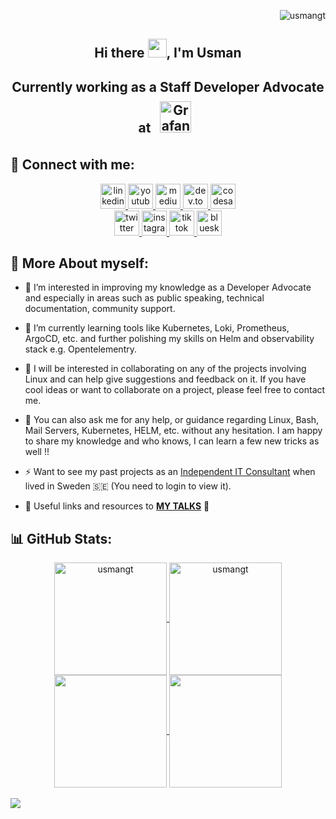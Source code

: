<!-- ### Hi there -->
<p align="right"> <img src="https://komarev.com/ghpvc/?username=usmangt&label=Profile%20views&color=0e75b6&style=flat" alt="usmangt" /> </p>

<h2 align="center">Hi there <img src="https://raw.githubusercontent.com/MartinHeinz/MartinHeinz/master/wave.gif" width="30px">, I'm Usman</h2>

<h2 align="center">Currently working as a Staff Developer Advocate at <a href="https://grafana.com/" target="_blank"><img style="margin: 10px" src="https://sva.de/sites/default/files/styles/partners_block/public/2023-08/grafana-logo-sva-2023-1.png" alt="Grafana" height="50" /></a>  <h2 align="center">
</h3>

## 📌 Connect with me:

<div align="center">
  <a href="https://www.linkedin.com/in/syed-usman-ahmad-b1415515" target="_blank">
    <img src="https://img.shields.io/static/v1?message=LinkedIn&logo=linkedin&label=&color=0077B5&logoColor=white&labelColor=&style=for-the-badge" height="40" alt="linkedin logo"  />
  </a>
  <a href="https://www.youtube.com/@freelinuxtutorials" target="_blank">
    <img src="https://img.shields.io/static/v1?message=Youtube&logo=youtube&label=Free%20Open%20Source%20Tutorials&color=FF0000&logoColor=white&labelColor=&style=for-the-badge" height="40" alt="youtube logo"  />
  </a>
  <a href="https://medium.com/@syed_usman_ahmed" target="_blank">
    <img src="https://img.shields.io/static/v1?message=Medium&logo=medium&label=&color=12100E&logoColor=white&labelColor=&style=for-the-badge" height="40" alt="medium logo"  />
  </a>
  <a href="https://dev.to/usmangt" target="_blank">
    <img src="https://img.shields.io/badge/dev.to-0A0A0A?style=for-the-badge&logo=dev.to&logoColor=white" height="40" alt="dev.to logo"  />
  </a>
  <a href="https://usman-ahmad-portfolio.mozellosite.com" target="_blank">
    <img src="https://img.shields.io/static/v1?message=My%20Portfolio&logo=codesandbox&label=&color=green&logoColor=white&labelColor=&style=for-the-badge" height="40" alt="codesandbox logo"  />
  </a>
</div>  
<div align="center">
  <a href="https://x.com/usahmad87" target="_blank">
    <img src="https://img.shields.io/static/v1?message=Twitter%20X&logo=codesandbox&label=&color=black&logoColor=white&labelColor=&style=for-the-badge" height="40" alt="twitter logo"  />
  </a>
  <a href="https://www.instagram.com/freelinuxtutorials" target="_blank">
    <img src="https://img.shields.io/badge/Instagram-E4405F?style=for-the-badge&logo=instagram&logoColor=white" height="40" alt="instagram logo"  />
  </a>
  <a href="https://www.tiktok.com/@usmanlinux" target="_blank">
    <img src="https://img.shields.io/badge/TikTok-%23000000.svg?style=for-the-badge&logo=TikTok&logoColor=white" height="40" alt="tiktok logo"  />
  </a>
  <a href="https://bsky.app/profile/freelinuxtutorials.bsky.social" target="_blank">
    <img src="https://img.shields.io/badge/Bluesky-0285FF?style=for-the-badge&logo=Bluesky&logoColor=white" height="40" alt="bluesky logo"  />
  </a>
</div>

<!-- 
## 📝 My Recent Publications:

  <a href="https://grafana.slack.com/team/U03N48VMCJH" target="_blank">
    <img src="https://img.shields.io/static/v1?message=Slack&logo=slack&label=&color=4A154B&logoColor=white&labelColor=&style=for-the-badge" height="40" alt="slack logo"  />
  </a>
  <a href="https://community.grafana.com/u/usman.ahmad/summary" target="_blank">
    <img src="https://img.shields.io/static/v1?message=Grafana%20Solutions&logo=codesandbox&label=&color=040404&logoColor=orange&labelColor=&style=for-the-badge" height="40" alt="codesandbox logo"  />
  </a>



<div align="center">
<img src="https://github-readme-medium.vercel.app/?username=@syed_usman_ahmed&limit=4" alt="My recent published Articles on medium.com"  />
</div>

-->

<!-- 
  <img src="https://github-read-medium-git-main.pahlevikun.vercel.app/latest?limit=4&username=syed_usman_ahmed&theme=gruvbox" alt="My recent published Articles on medium.com"/>
-->


## 👤 More About myself:

<!-- - 👋 I am Syed Usman Ahmad. -->
- 👀 I’m interested in improving my knowledge as a Developer Advocate and especially in areas such as public speaking, technical documentation, community support.

- 🌱 I’m currently learning tools like Kubernetes, Loki, Prometheus, ArgoCD, etc. and further polishing my skills on Helm and observability stack e.g. Opentelementry.

- 👯 I will be interested in collaborating on any of the projects involving Linux and can help give suggestions and feedback on it. If you have cool ideas or want to collaborate on a project, please feel free to contact me.

- 💬 You can also ask me for any help, or guidance regarding Linux, Bash, Mail Servers, Kubernetes, HELM, etc. without any hesitation. I am happy to share my knowledge and who knows, I can learn a few new tricks as well !!
<!-- -
- 📫 How to reach me? You can reach me via [**Linkedin**](https://www.linkedin.com/in/syed-usman-ahmad-b1415515/).

- 📺 Subscribe to my **[Youtube Channel](https://www.youtube.com/@freelinuxtutorials)** to watch tutorials about Linux and Open source tools

- ⛑️ Ask me if you have any questions, or suggestions about the **[Grafana OSS](https://community.grafana.com/u/usman.ahmad/summary)** community support.

- 📝 Want to read my **[Blogs](https://medium.com/@syed_usman_ahmed)** to remain up to date !!
-->
- ⚡ Want to see my past projects as an [Independent IT Consultant](https://www.upwork.com/freelancers/~013333e41cd5844e37?viewMode=1) when lived in Sweden 🇸🇪 (You need to login to view it).

- 🔭 Useful links and resources to **[MY TALKS](https://github.com/usmangt/talks/tree/master)** 🌠



## 📊 GitHub Stats:



<div align="center">
<a href="https://github.com/usmangt">
<img align="center" src="https://github-readme-stats.vercel.app/api?username=usmangt&show_icons=true&locale=en" alt="usmangt" height="180em" />
<img align="center" src="https://github-readme-streak-stats.herokuapp.com/?user=usmangt&" alt="usmangt" height="180em" />
<img align="center" src="http://github-profile-summary-cards.vercel.app/api/cards/productive-time?username=usmangt&theme=github" height="180em" />
<img align="center" src="http://github-profile-summary-cards.vercel.app/api/cards/profile-details?username=usmangt&theme=github" height="180em" />
</div>

<br/>

<img src="https://raw.githubusercontent.com/Trilokia/Trilokia/379277808c61ef204768a61bbc5d25bc7798ccf1/bottom_header.svg" />

<!--<h3 align="left">Small contribution to support my work:</h3>
<p><a href="https://www.buymeacoffee.com/usman.ahmad"> <img align="left" src="https://cdn.buymeacoffee.com/buttons/v2/nord.png" height="50" width="210" alt="usman.ahmad" /></a></p><br><br>
-->









<!--
**usmangt/usmangt** is a ✨ _special_ ✨ repository because its `README.md` (this file) appears on your GitHub profile.

Here are some ideas to get you started:

- 🔭 I’m currently working on ...
- 🌱 I’m currently learning ...
- 👯 I’m looking to collaborate on ...
- 🤔 I’m looking for help with ...
- 💬 Ask me about ...
- 📫 How to reach me: ...
- 😄 Pronouns: ...
- ⚡ Fun fact: ...
-->
